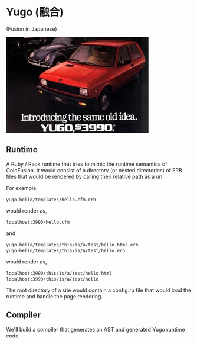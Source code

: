 Yugo  (融合)
============

(Fusion in Japanese)

![Yugo Ad](/extra/yugo-ad.jpg)

Runtime
-------

A Ruby / Rack runtime that tries to mimic the runtime semantics of ColdFusion. It would consist of a
directory (or nested directories) of ERB files that would be rendered by calling their relative path as a url.

For example:

    yugo-hello/templates/hello.cfm.erb

would render as,

    localhost:3990/hello.cfm

and

    yugo-hello/templates/this/is/a/test/hello.html.erb
    yugo-hello/templates/this/is/a/test/hello.erb

would render as,

    localhost:3990/this/is/a/test/hello.html
    localhost:3990/this/is/a/test/hello

The root directory of a site would contain a config.ru file that would load the runtime and handle the page
rendering.

Compiler
--------

We'll build a compiler that generates an AST and generated Yugo runtime code.
